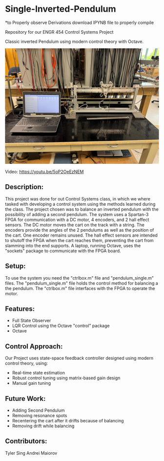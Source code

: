 # Single-Inverted-Pendulum
*to Properly observe Derivations download IPYNB file to properly compile

Repository for our ENGR 454 Control Systems Project

Classic inverted Pendulum using modern control theory with Octave.

![!\[alt text\](ENGR_454_Single_invpen.jpg)](Photos/ENGR_454_Single_invpen.jpg)

Video: https://youtu.be/5oP2OeEzNEM

## Description:
This project was done for out Control Systems class, in which we where tasked with developing a control system using the methods learned during the class. The project chosen was to balance an inverted pendulum with the possibility of adding a second pendulum. The system uses a Spartan-3 FPGA for communication with a DC motor, 4 encoders, and 2 hall effect sensors.
The DC motor moves the cart on the track with a string. The encoders provide the angles of the 2 pendulums as well as the position of the cart. One encoder remains unused. The hall effect sensors are intended to shutoff the FPGA when the cart reaches them, preventing the cart from slamming into the end supports.
A laptop, running Octave, uses the "sockets" package to communicate with the FPGA board.

## Setup:
To use the system you need the "ctrlbox.m" file and "pendulum_single.m" files. The "pendulum_single.m" file holds the control method for balancing a the pendulum. The "ctrlbox.m" file interfaces with the FPGA to operate the motor.


## Features:
- Full State Observer
- LQR Control using the Octave "control" package
- Octave


## Control Approach:
Our Project uses state-space feedback controller designed using modern control theory, using:

- Real-time state estimation
- Robust control tuning using matrix-based gain design
- Manual gain tuning

## Future Work:
 - Adding Second Pendulum
 - Removing resonance spots 
 - Recentering the cart after it drifts because of balancing
 - Removing drift while balancing

## Contributors:
Tyler Sing
Andrei Maiorov
